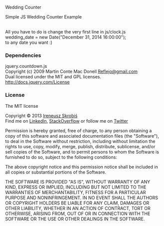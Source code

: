 Wedding Counter

Simple JS Wedding Counter Example<br/><br/>

All you have to do is change the very first line in js/clock.js<br/>
wedding_date = new Date("December 31, 2014 16:00:00");<br/>
to any date you want :)

### Dependencies

jquery.countdown.js<br/>
Copyright (c) 2009 Martin Conte Mac Donell <Reflejo@gmail.com><br/>
Dual licensed under the MIT and GPL licenses.<br/>
http://docs.jquery.com/License

### License

The MIT license

Copyright &copy; 2013 [Ireneusz Skrobiś](http://selleo.com/people/ireneusz-skrobis)<br/>
Find me on [LinkedIn](http://www.linkedin.com/in/ireneuszskrobis), [StackOverflow](http://stackoverflow.com/users/426085/ireneusz-skrobis) or follow me on [Twitter](https://twitter.com/ireneuszskrobis)

Permission is hereby granted, free of charge, to any person obtaining a copy of this software and associated documentation files (the "Software"), to deal in the Software without restriction, including without limitation the rights to use, copy, modify, merge, publish, distribute, sublicense, and/or sell copies of the Software, and to permit persons to whom the Software is furnished to do so, subject to the following conditions:

The above copyright notice and this permission notice shall be included in all copies or substantial portions of the Software.

THE SOFTWARE IS PROVIDED "AS IS", WITHOUT WARRANTY OF ANY KIND, EXPRESS OR IMPLIED, INCLUDING BUT NOT LIMITED TO THE WARRANTIES OF MERCHANTABILITY, FITNESS FOR A PARTICULAR PURPOSE AND NONINFRINGEMENT. IN NO EVENT SHALL THE AUTHORS OR COPYRIGHT HOLDERS BE LIABLE FOR ANY CLAIM, DAMAGES OR OTHER LIABILITY, WHETHER IN AN ACTION OF CONTRACT, TORT OR OTHERWISE, ARISING FROM, OUT OF OR IN CONNECTION WITH THE SOFTWARE OR THE USE OR OTHER DEALINGS IN THE SOFTWARE.